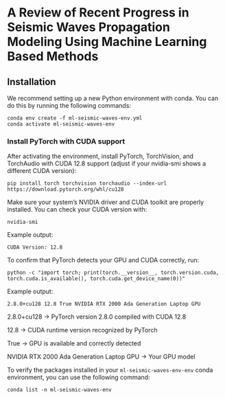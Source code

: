 # A Review of Recent Progress in Seismic Waves Propagation Modeling Using Machine Learning Based Methods

 

## Installation

We recommend setting up a new Python environment with conda. You can do this by running the following commands:

```
conda env create -f ml-seismic-waves-env.yml
conda activate ml-seismic-waves-env
```

### Install PyTorch with CUDA support

After activating the environment, install PyTorch, TorchVision, and TorchAudio with CUDA 12.8 support (adjust if your nvidia-smi shows a different CUDA version):

 ```
pip install torch torchvision torchaudio --index-url https://download.pytorch.org/whl/cu128
 ```

Make sure your system’s NVIDIA driver and CUDA toolkit are properly installed.
You can check your CUDA version with:

 ```
nvidia-smi
 ```

Example output: 

 ```
CUDA Version: 12.8
 ```

To confirm that PyTorch detects your GPU and CUDA correctly, run:

 ```
python -c "import torch; print(torch.__version__, torch.version.cuda, torch.cuda.is_available(), torch.cuda.get_device_name(0))"
 ```

Example output:

 ```
2.8.0+cu128 12.8 True NVIDIA RTX 2000 Ada Generation Laptop GPU
 ```

 2.8.0+cu128   →  PyTorch version 2.8.0 compiled with CUDA 12.8

12.8          →  CUDA runtime version recognized by PyTorch

True          →  GPU is available and correctly detected

NVIDIA RTX 2000 Ada Generation Laptop GPU  →  Your GPU model

To verify the packages installed in your `ml-seismic-waves-env-env` conda environment, you can use the following command:

 ```
conda list -n ml-seismic-waves-env
 ```
